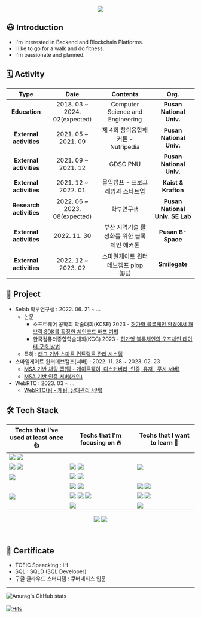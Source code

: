 <p align="center"><img src="https://capsule-render.vercel.app/api?type=waving&color=auto&height=200&section=header&text=jhl8109%20Github&fontSize=90"/></p>

## 😃 Introduction
- I'm interested in Backend and Blockchain Platforms.
- I like to go for a walk and do fitness.
- I'm passionate and planned.

## 🗓️ Activity 
| **Type** | **Date** | **Contents** | **Org.** |
|:--------:|:--------:|:--------:|:--------:|
| **Education** | 2018. 03 ~ 2024. 02(expected) | Computer Science and Engineering | **Pusan National Univ.** |
| **External activities** | 2021. 05 ~ 2021. 09 | 제 4회 창의융합해커톤 - Nutripedia | **Pusan National Univ.** |
| **External activities** | 2021. 09 ~ 2021. 12 | GDSC PNU | **Pusan National Univ.** |
| **External activities** | 2021. 12 ~ 2022. 01 | 몰입캠프 - 프로그래밍과 스타트업 | **Kaist & Krafton** |
| **Research activities** | 2022. 06 ~ 2023. 08(expected) | 학부연구생 | **Pusan National Univ. SE Lab** |
| **External activities** | 2022. 11. 30 | 부산 지역기술 활성화를 위한 블록체인 해커톤| **Pusan B-Space** |
| **External activities** | 2022. 12 ~ 2023. 02 | 스마일게이트 윈터데브캠프 plop (BE) | **Smilegate** |

## 📂 Project
- Selab 학부연구생   : 2022. 06. 21 ~ ... 
  - 논문
    - 소프트웨어 공학회 학술대회(KCSE) 2023 - [허가형 블록체인 환경에서 패브릭 SDK를 확장한 체인코드 배포 기법](https://github.com/jhl8109/FabricAPI)
    - 한국컴퓨터종합학술대회(KCC) 2023 - [허가형 블록체인의 오프체인 데이터 구축 방법](https://github.com/jhl8109/Blockchain-Event-Trace-System)
  - 특허 : [태그 기반 스마트 컨트랙트 관리 시스템](https://github.com/jhl8109/FabricAPI)
- 스마일게이트 윈터데브캠프(서버) : 2022. 11. 28 ~ 2023. 02. 23
  - [MSA 기반 채팅 앱(팀 - 게이트웨이, 디스커버리, 인증, 유저 , 푸시 서버)](https://github.com/jhl8109/smilegate-winterdevcamp-plop)
  - [MSA 기반 인증 서버(개인)](https://github.com/jhl8109/MSA-Auth-Server)
- WebRTC : 2023. 03 ~ ...
  - [WebRTC(팀 - 채팅, 상태관리 서버)](https://github.com/jhl8109/SGS-BE)

## 🛠️ Tech Stack 

|Techs that I've used at least once 👍|Techs that I'm focusing on 🔥| Techs that I want to learn 🌈|
|---|---|---|
|<img src="https://img.shields.io/badge/Android-3DDC84?style=flat-square&logo=Android&logoColor=white"/>&nbsp;<img src="https://img.shields.io/badge/React-000000?style=flat-square&logo=React&logoColor=white"/>|<img width=500/>|<img width=500/>|
|<img src="https://img.shields.io/badge/Node.js-339933?style=flat-square&logo=Node.js&logoColor=white"/>&nbsp;<img src="https://img.shields.io/badge/Express-000000?style=flat-square&logo=Express&logoColor=white"/>|<img src="https://img.shields.io/badge/Spring-6DB33F?style=flat-square&logo=Spring&logoColor=white"/>&nbsp;<img src="https://img.shields.io/badge/Spring Boot-6DB33F?style=flat-square&logo=Spring Boot&logoColor=white"/>|<img src="https://img.shields.io/badge/Django-092E20?style=flat-square&logo=Django&logoColor=white"/>|
|<img src="https://img.shields.io/badge/Elasticsearch-005571?style=flat-square&logo=elasticsearch&logoColor=white"/>|<img src="https://img.shields.io/badge/MySQL-4479A1?style=flat-square&logo=MySQL&logoColor=white"/>&nbsp;<img src="https://img.shields.io/badge/MongoDB-47A248?style=flat-square&logo=MongoDB&logoColor=white"/>||
|<img width=500/>|<img src="https://img.shields.io/badge/Docker-2496ED?style=flat-square&logo=Docker&logoColor=white"/>&nbsp;<img src="https://img.shields.io/badge/Go-00ADD8?style=flat-square&logo=Go&logoColor=white"/>|<img src="https://img.shields.io/badge/Kubernetes-326CE5?style=flat-square&logo=Kubernetes&logoColor=white"/>&nbsp;<img src="https://img.shields.io/badge/Jenkins-D24939?style=flat-square&logo=Jenkins&logoColor=white"/>|
|<img src="https://img.shields.io/badge/Apache%20JMeter-D22128?style=flat-square&logo=Apache%20JMeter&logoColor=white"/>|<img src="https://img.shields.io/badge/Redis-DC382D?style=flat-square&logo=Redis&logoColor=white"/>&nbsp;<img src="https://img.shields.io/badge/Apache%20Kafka-231F20?style=flat-square&logo=Apache%20Kafka&logoColor=white"/>&nbsp;<img src="https://img.shields.io/badge/JUnit5-25A162?style=flat-square&logo=Junit5&logoColor=white"/>|<img src="https://img.shields.io/badge/Prometheus-E6522C?style=flat-square&logo=Prometheus&logoColor=white"/>&nbsp;<img src="https://img.shields.io/badge/Grafana-F46800?style=flat-square&logo=Grafana&logoColor=white"/>|
||<img src="https://img.shields.io/badge/Hyperledger-2F3134?style=flat-square&logo=Hyperledger&logoColor=white"/>|<img src="https://img.shields.io/badge/Ethereum-3C3C3D?style=flat-square&logo=Ethereum&logoColor=white"/>|

<p align="center"><img src="https://img.shields.io/badge/macOS-000000?style=flat-square&logo=macOS&logoColor=white"/>&nbsp;<img src="https://img.shields.io/badge/Linux-FCC624?style=flat-square&logo=Linux&logoColor=white"/></p>
<br>

## 🪪 Certificate 
- TOEIC Speacking : IH <br>
- SQL : SQLD (SQL Developer) <br>
- 구글 클라우드 스터디잼 : 쿠버네티스 입문
<hr/>

![Anurag's GitHub stats](https://github-readme-stats-git-masterrstaa-rickstaa.vercel.app/api?username=jhl8109&&show_icons=true&theme=dark)<br> <br>
[![Hits](https://hits.seeyoufarm.com/api/count/incr/badge.svg?url=https%3A%2F%2Fgithub.com%2Fjhl8109%2Fhit-counter&count_bg=%2300D4FF&title_bg=%23000000&icon=&icon_color=%23E7E7E7&title=views&edge_flat=false)](https://hits.seeyoufarm.com)                  




